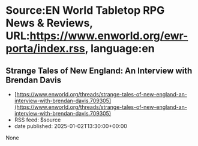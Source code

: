 # Source:EN World Tabletop RPG News & Reviews, URL:https://www.enworld.org/ewr-porta/index.rss, language:en

## Strange Tales of New England: An Interview with Brendan Davis
 - [https://www.enworld.org/threads/strange-tales-of-new-england-an-interview-with-brendan-davis.709305](https://www.enworld.org/threads/strange-tales-of-new-england-an-interview-with-brendan-davis.709305)
 - RSS feed: $source
 - date published: 2025-01-02T13:30:00+00:00

None

